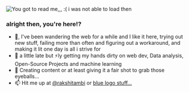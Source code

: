 ![You got to read me,,, :( i was not able to load then](https://github.com/user-attachments/assets/e32ab287-b268-43ed-be19-2448630bb39e)

### alright then, you're here!?
- 👋, I've been wandering the web for a while and I like it here, trying out new stuff, failing more than often and figuring out a workaround, and making it lit one day is all i strive for 
- 👀 a little late but ⚡ly getting my hands dirty on web dev, Data analysis, Open-Source Projects and machine learning
- 💞️ Creating content or at least giving it a fair shot to grab those eyeballs...
- 📫 Hit me up at  [@rakshitambi](https://www.instagram.com/rakshitambi/) or [blue logo stuff...](https://www.linkedin.com/in/rakshitambi/)





